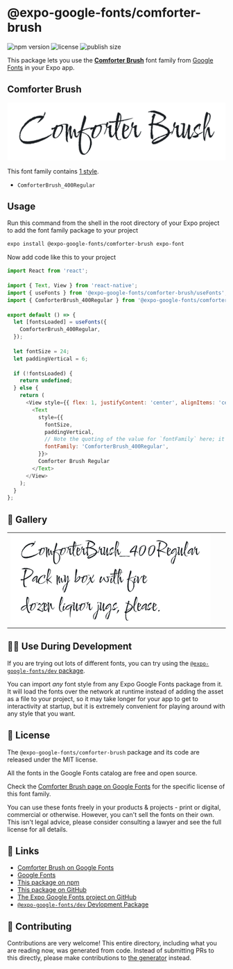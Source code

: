 # @expo-google-fonts/comforter-brush

![npm version](https://flat.badgen.net/npm/v/@expo-google-fonts/comforter-brush)
![license](https://flat.badgen.net/github/license/expo/google-fonts)
![publish size](https://flat.badgen.net/packagephobia/install/@expo-google-fonts/comforter-brush)

This package lets you use the [**Comforter Brush**](https://fonts.google.com/specimen/Comforter+Brush) font family from [Google Fonts](https://fonts.google.com/) in your Expo app.

## Comforter Brush

![Comforter Brush](./font-family.png)

This font family contains [1 style](#-gallery).

- `ComforterBrush_400Regular`

## Usage

Run this command from the shell in the root directory of your Expo project to add the font family package to your project
```sh
expo install @expo-google-fonts/comforter-brush expo-font
```

Now add code like this to your project
```js
import React from 'react';

import { Text, View } from 'react-native';
import { useFonts } from '@expo-google-fonts/comforter-brush/useFonts';
import { ComforterBrush_400Regular } from '@expo-google-fonts/comforter-brush/400Regular';

export default () => {
  let [fontsLoaded] = useFonts({
    ComforterBrush_400Regular,
  });

  let fontSize = 24;
  let paddingVertical = 6;

  if (!fontsLoaded) {
    return undefined;
  } else {
    return (
      <View style={{ flex: 1, justifyContent: 'center', alignItems: 'center' }}>
        <Text
          style={{
            fontSize,
            paddingVertical,
            // Note the quoting of the value for `fontFamily` here; it expects a string!
            fontFamily: 'ComforterBrush_400Regular',
          }}>
          Comforter Brush Regular
        </Text>
      </View>
    );
  }
};

```

## 🔡 Gallery


||||
|-|-|-|
|![ComforterBrush_400Regular](.//400Regular/ComforterBrush_400Regular.ttf.png)||||


## 👩‍💻 Use During Development

If you are trying out lots of different fonts, you can try using the [`@expo-google-fonts/dev` package](https://github.com/freeboub/google-fonts/tree/master/font-packages/dev#readme).

You can import *any* font style from any Expo Google Fonts package from it. It will load the fonts
over the network at runtime instead of adding the asset as a file to your project, so it may take longer
for your app to get to interactivity at startup, but it is extremely convenient
for playing around with any style that you want.

## 📖 License

The `@expo-google-fonts/comforter-brush` package and its code are released under the MIT license.

All the fonts in the Google Fonts catalog are free and open source.

Check the [Comforter Brush page on Google Fonts](https://fonts.google.com/specimen/Comforter+Brush) for the specific license of this font family.

You can use these fonts freely in your products & projects - print or digital, commercial or otherwise. However, you can't sell the fonts on their own. This isn't legal advice, please consider consulting a lawyer and see the full license for all details.

## 🔗 Links

- [Comforter Brush on Google Fonts](https://fonts.google.com/specimen/Comforter+Brush)
- [Google Fonts](https://fonts.google.com/)
- [This package on npm](https://www.npmjs.com/package/@expo-google-fonts/comforter-brush)
- [This package on GitHub](https://github.com/freeboub/google-fonts/tree/master/font-packages/comforter-brush)
- [The Expo Google Fonts project on GitHub](https://github.com/freeboub/google-fonts)
- [`@expo-google-fonts/dev` Devlopment Package](https://github.com/freeboub/google-fonts/tree/master/font-packages/dev)

## 🤝 Contributing

Contributions are very welcome! This entire directory, including what you are reading now, was generated from code. Instead of submitting PRs to this directly, please make contributions to [the generator](https://github.com/freeboub/google-fonts/tree/master/packages/generator) instead.
